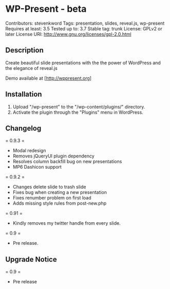 WP-Present - beta
=================
Contributors: stevenkword
Tags: presentation, slides, reveal.js, wp-present
Requires at least: 3.5
Tested up to: 3.7
Stable tag: trunk
License: GPLv2 or later
License URI: http://www.gnu.org/licenses/gpl-2.0.html

## Description ##

Create beautiful slide presentations with the the power of WordPress and the elegance of reveal.js

Demo available at [http://wppresent.org]

## Installation ##
1. Upload "/wp-present" to the "/wp-content/plugins/" directory.
2. Activate the plugin through the "Plugins" menu in WordPress.

## Changelog ##
= 0.9.3 =
* Modal redesign
* Removes jQueryUI plugin dependency
* Resolves column backfill bug on new presentations
* MP6 Dashicon support

= 0.9.2 =
* Changes delete slide to trash slide
* Fixes bug when creating a new presentation
* Fixes renumber problem on first load
* Adds missing style rules from post-new.php

= 0.91 =
* Kindly removes my twitter handle from every slide.

= 0.9 =
* Pre release.

## Upgrade Notice ##
= 0.9 =
* Pre release
